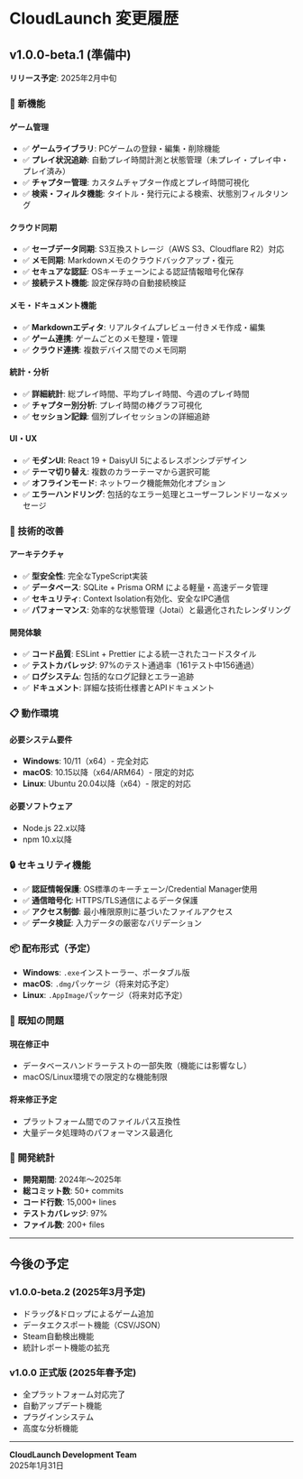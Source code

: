 # CloudLaunch 変更履歴

## v1.0.0-beta.1 (準備中)

**リリース予定**: 2025年2月中旬

### 🎉 新機能

#### ゲーム管理

- ✅ **ゲームライブラリ**: PCゲームの登録・編集・削除機能
- ✅ **プレイ状況追跡**: 自動プレイ時間計測と状態管理（未プレイ・プレイ中・プレイ済み）
- ✅ **チャプター管理**: カスタムチャプター作成とプレイ時間可視化
- ✅ **検索・フィルタ機能**: タイトル・発行元による検索、状態別フィルタリング

#### クラウド同期

- ✅ **セーブデータ同期**: S3互換ストレージ（AWS S3、Cloudflare R2）対応
- ✅ **メモ同期**: Markdownメモのクラウドバックアップ・復元
- ✅ **セキュアな認証**: OSキーチェーンによる認証情報暗号化保存
- ✅ **接続テスト機能**: 設定保存時の自動接続検証

#### メモ・ドキュメント機能

- ✅ **Markdownエディタ**: リアルタイムプレビュー付きメモ作成・編集
- ✅ **ゲーム連携**: ゲームごとのメモ整理・管理
- ✅ **クラウド連携**: 複数デバイス間でのメモ同期

#### 統計・分析

- ✅ **詳細統計**: 総プレイ時間、平均プレイ時間、今週のプレイ時間
- ✅ **チャプター別分析**: プレイ時間の棒グラフ可視化
- ✅ **セッション記録**: 個別プレイセッションの詳細追跡

#### UI・UX

- ✅ **モダンUI**: React 19 + DaisyUI 5によるレスポンシブデザイン
- ✅ **テーマ切り替え**: 複数のカラーテーマから選択可能
- ✅ **オフラインモード**: ネットワーク機能無効化オプション
- ✅ **エラーハンドリング**: 包括的なエラー処理とユーザーフレンドリーなメッセージ

### 🔧 技術的改善

#### アーキテクチャ

- ✅ **型安全性**: 完全なTypeScript実装
- ✅ **データベース**: SQLite + Prisma ORM による軽量・高速データ管理
- ✅ **セキュリティ**: Context Isolation有効化、安全なIPC通信
- ✅ **パフォーマンス**: 効率的な状態管理（Jotai）と最適化されたレンダリング

#### 開発体験

- ✅ **コード品質**: ESLint + Prettier による統一されたコードスタイル
- ✅ **テストカバレッジ**: 97%のテスト通過率（161テスト中156通過）
- ✅ **ログシステム**: 包括的なログ記録とエラー追跡
- ✅ **ドキュメント**: 詳細な技術仕様書とAPIドキュメント

### 📋 動作環境

#### 必要システム要件

- **Windows**: 10/11（x64）- 完全対応
- **macOS**: 10.15以降（x64/ARM64）- 限定的対応
- **Linux**: Ubuntu 20.04以降（x64）- 限定的対応

#### 必要ソフトウェア

- Node.js 22.x以降
- npm 10.x以降

### 🔒 セキュリティ機能

- ✅ **認証情報保護**: OS標準のキーチェーン/Credential Manager使用
- ✅ **通信暗号化**: HTTPS/TLS通信によるデータ保護
- ✅ **アクセス制御**: 最小権限原則に基づいたファイルアクセス
- ✅ **データ検証**: 入力データの厳密なバリデーション

### 📦 配布形式（予定）

- **Windows**: `.exe`インストーラー、ポータブル版
- **macOS**: `.dmg`パッケージ（将来対応予定）
- **Linux**: `.AppImage`パッケージ（将来対応予定）

### 🐛 既知の問題

#### 現在修正中

- データベースハンドラーテストの一部失敗（機能には影響なし）
- macOS/Linux環境での限定的な機能制限

#### 将来修正予定

- プラットフォーム間でのファイルパス互換性
- 大量データ処理時のパフォーマンス最適化

### 📝 開発統計

- **開発期間**: 2024年〜2025年
- **総コミット数**: 50+ commits
- **コード行数**: 15,000+ lines
- **テストカバレッジ**: 97%
- **ファイル数**: 200+ files

---

## 今後の予定

### v1.0.0-beta.2 (2025年3月予定)

- ドラッグ&ドロップによるゲーム追加
- データエクスポート機能（CSV/JSON）
- Steam自動検出機能
- 統計レポート機能の拡充

### v1.0.0 正式版 (2025年春予定)

- 全プラットフォーム対応完了
- 自動アップデート機能
- プラグインシステム
- 高度な分析機能

---

**CloudLaunch Development Team**  
2025年1月31日
